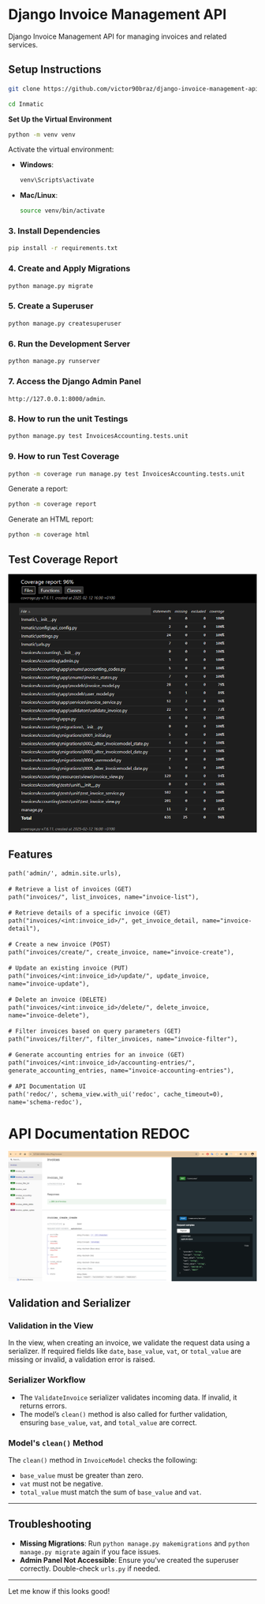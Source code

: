 # Django Invoice Management API

Django Invoice Management API for managing invoices and related services.

## Setup Instructions
```bash
git clone https://github.com/victor90braz/django-invoice-management-api.git
```

```bash
cd Inmatic
```

 **Set Up the Virtual Environment**  
```bash
python -m venv venv
```

Activate the virtual environment:

- **Windows**:  
  ```bash
  venv\Scripts\activate
  ```
- **Mac/Linux**:  
  ```bash
  source venv/bin/activate
  ```

### 3. **Install Dependencies**  
```bash
pip install -r requirements.txt
```

### 4. **Create and Apply Migrations**  
```bash
python manage.py migrate
```

### 5. **Create a Superuser**  
```bash
python manage.py createsuperuser
```

### 6. **Run the Development Server**  
```bash
python manage.py runserver
```

### 7. **Access the Django Admin Panel**  
`http://127.0.0.1:8000/admin`.

### 8. **How to run the unit Testings**  
```bash
python manage.py test InvoicesAccounting.tests.unit
```

### 9. **How to run Test Coverage**  
```bash
python -m coverage run manage.py test InvoicesAccounting.tests.unit
```  
Generate a report:  
```bash
python -m coverage report
```  
Generate an HTML report:  
```bash
python -m coverage html
```
## Test Coverage Report

![Test Coverage Report](public/images/test-coverage-report.png)

## Features

    path('admin/', admin.site.urls),  

    # Retrieve a list of invoices (GET)
    path("invoices/", list_invoices, name="invoice-list"),

    # Retrieve details of a specific invoice (GET)
    path("invoices/<int:invoice_id>/", get_invoice_detail, name="invoice-detail"),

    # Create a new invoice (POST)
    path("invoices/create/", create_invoice, name="invoice-create"),

    # Update an existing invoice (PUT)
    path("invoices/<int:invoice_id>/update/", update_invoice, name="invoice-update"),

    # Delete an invoice (DELETE)
    path("invoices/<int:invoice_id>/delete/", delete_invoice, name="invoice-delete"),

    # Filter invoices based on query parameters (GET)
    path("invoices/filter/", filter_invoices, name="invoice-filter"),

    # Generate accounting entries for an invoice (GET)
    path("invoices/<int:invoice_id>/accounting-entries/", generate_accounting_entries, name="invoice-accounting-entries"),

    # API Documentation UI
    path('redoc/', schema_view.with_ui('redoc', cache_timeout=0), name='schema-redoc'),

# API Documentation REDOC   

![API Docs](public/images/open-api-redoc-dashboard.png)

## Validation and Serializer

### Validation in the View

In the view, when creating an invoice, we validate the request data using a serializer. If required fields like `date`, `base_value`, `vat`, or `total_value` are missing or invalid, a validation error is raised.

### Serializer Workflow

- The `ValidateInvoice` serializer validates incoming data. If invalid, it returns errors.
- The model’s `clean()` method is also called for further validation, ensuring `base_value`, `vat`, and `total_value` are correct.

### Model's `clean()` Method

The `clean()` method in `InvoiceModel` checks the following:
- `base_value` must be greater than zero.
- `vat` must not be negative.
- `total_value` must match the sum of `base_value` and `vat`.

---

## Troubleshooting

- **Missing Migrations**: Run `python manage.py makemigrations` and `python manage.py migrate` again if you face issues.
- **Admin Panel Not Accessible**: Ensure you've created the superuser correctly. Double-check `urls.py` if needed.

---

Let me know if this looks good!